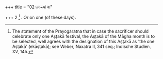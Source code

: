 +++
title = "02 एकस्यां वा"

+++
2 [^2] . Or on one (of these days).


[^2]:  The statement of the Prayogaratna that in case the sacrificer should celebrate only one Aṣṭakā festival, the Aṣṭakā of the Māgha month is to be selected, well agrees with the designation of this Aṣṭakā as 'the one Aṣṭakā' (ekāṣṭakā); see Weber, Naxatra II, 341 seq.; Indische Studien, XV, 145.

